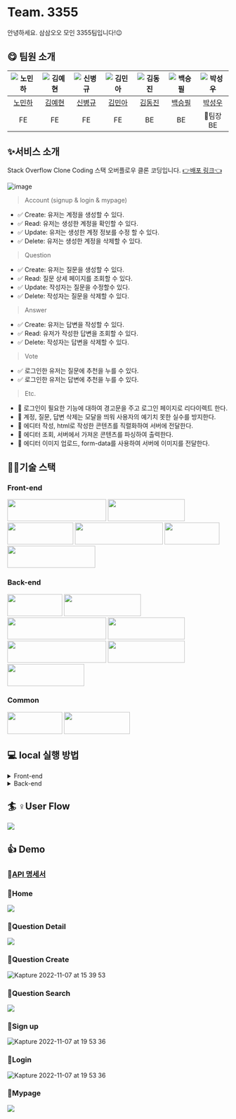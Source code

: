 # Team. 3355
안녕하세요. 삼삼오오 모인 3355팀입니다!😉


## 😋 **팀원 소개**

|![노민하](https://avatars.githubusercontent.com/u/53070295?v=4)|![김예현](https://avatars.githubusercontent.com/u/107603123?v=4)|![신병규](https://avatars.githubusercontent.com/u/94808683?v=4)|![김민아](https://avatars.githubusercontent.com/u/36831218?v=4)|![김동진](https://avatars.githubusercontent.com/u/94734089?v=4)|![백승필](https://avatars.githubusercontent.com/u/71927001?v=4)|![박성우](https://avatars.githubusercontent.com/u/77265289?v=4)|
|:---:|:---:|:---:|:---:|:---:|:---:|:---:|
|[노민하](https://github.com/MinaRoh)|[김예현](https://github.com/roxpray)|[신병규](https://github.com/byeonggyu-shin)|[김민아](https://github.com/rmaomina)|[김동진](https://github.com/PNUHCT)|[백승필](https://github.com/philE22)|[박성우](https://github.com/hipopotamus)|
|FE|FE|FE|FE|BE|BE|👑팀장<br>BE|

## **✨서비스 소개**
Stack Overflow Clone Coding
스택 오버플로우 클론 코딩입니다.
[👉배포 링크👈](http://seb40-pre-035.s3-website.ap-northeast-2.amazonaws.com/)

![image](https://user-images.githubusercontent.com/53070295/200287719-dbe3935d-b0b8-42c6-9115-f7eba7dfe4ca.png)



> Account (signup & login & mypage)
  - ✅ Create: 유저는 계정을 생성할 수 있다.
  - ✅ Read: 유저는 생성한 계정을 확인할 수 있다.
  - ✅ Update: 유저는 생성한 계정 정보를 수정 할 수 있다.
  - ✅ Delete: 유저는 생성한 계정을 삭제할 수 있다.
> Question
  - ✅ Create: 유저는 질문을 생성할 수 있다. 
  - ✅ Read: 질문 상세 페이지를 조회할 수 있다. 
  - ✅ Update: 작성자는 질문을 수정할수 있다. 
  - ✅ Delete: 작성자는 질문을 삭제할 수 있다. 
> Answer
  - ✅ Create: 유저는 답변을 작성할 수 있다. 
  - ✅ Read: 유저가 작성한 답변을 조회할 수 있다. 
  - ✅ Delete: 작성자는 답변을 삭제할 수 있다.
> Vote
  - ✅ 로그인한 유저는 질문에 추천을 누를 수 있다. 
  - ✅ 로그인한 유저는 답변에 추천을 누를 수 있다.

> Etc.
  - 🎸 로그인이 필요한 기능에 대하여 경고문을 주고 로그인 페이지로 리다이렉트 한다. 
  - 🎸 계정, 질문, 답변 삭제는 모달을 띄워 사용자의 예기치 못한 실수를 방지한다. 
  - 🎸 에디터 작성, html로 작성한 콘텐츠를 직렬화하여 서버에 전달한다. 
  - 🎸 에디터 조회, 서버에서 가져온 콘텐츠를 파싱하여 출력한다. 
  - 🎸 에디터 이미지 업로드, form-data를 사용하여 서버에 이미지를 전달한다.


## **👩‍💻기술 스택**

### **Front-end**

<img src="https://img.shields.io/badge/javascript-F7DF1E?style=for-the-badge&logo=javascript&logoColor=black" width="225" height="50"> <img src="https://img.shields.io/badge/react-61DAFB?style=for-the-badge&logo=react&logoColor=black" width="175" height="50"> <img src="https://img.shields.io/badge/html5-E34F26?style=for-the-badge&logo=html5&logoColor=white" width="150" height="50"> <img src="https://img.shields.io/badge/tailwind-06B6D4?style=for-the-badge&logo=tailwindcss&logoColor=white" width="200" height="50"> <img src="https://img.shields.io/badge/css-1572B6?style=for-the-badge&logo=css3&logoColor=white" width="125" height="50"> <img src="https://img.shields.io/badge/Amazon S3-569A31?style=for-the-badge&logo=css3&logoColor=white" width="200" height="50">



### **Back-end**

<img src="https://img.shields.io/badge/Java-007396?style=for-the-badge&logo=Java&logoColor=white" width="125" height="50"> <img src="https://img.shields.io/badge/Spring-6DB33F?style=for-the-badge&logo=Spring&logoColor=white" width="175" height="50"> <img src="https://img.shields.io/badge/Spring Security-6DB33F?style=for-the-badge&logo=Spring Security&logoColor=white" width="225" height="50"> <img src="https://img.shields.io/badge/gradle-02303A?style=for-the-badge&logo=gradle&logoColor=white" width="175" height="50"> <img src="https://img.shields.io/badge/Amazon EC2-FF9900?style=for-the-badge&logo=Amazon EC2&logoColor=white" width="225" height="50"> <img src="https://img.shields.io/badge/Mysql-4479A1?style=for-the-badge&logo=Mysql&logoColor=white" width="175" height="50"> <img src="https://img.shields.io/badge/JWT-000000?style=for-the-badge&logo=json web tokens&logoColor=white" width="175" height="50">


### **Common**
<img src="https://img.shields.io/badge/git-F05032?style=for-the-badge&logo=git&logoColor=white" width="125" height="50"> <img src="https://img.shields.io/badge/github-181717?style=for-the-badge&logo=github&logoColor=white" width="150" height="50">

 ## **💻 local 실행 방법**
<details>
  <summary>Front-end</summary>
 <pre>

> 🚧 프록시 서버 (http://[localhost](http://localhost):3000) 127.0.0.1:3000으로 설정된 파일은 test 브랜치로 올렸습니다. 
(추후에 EC2가 내려가면 main에 로컬 경로로 변경해서 올리겠습니다.)
빌드가 필요할 때는 `npm run build` 하면 build 폴더에 webpack으로 번들링합니다.

### 1. git clone 해오기
```bash
git clone git@github.com:codestates-seb/seb40_pre_035.git
```
### 2. `cd front`
![image](https://user-images.githubusercontent.com/53070295/200290406-7e137a61-5d79-4f19-909f-e8d67b64b3d9.png)
### 3. `npm ci --legacy-peer-deps` npm 설치
![image](https://user-images.githubusercontent.com/53070295/200290644-dc8fc364-d50a-421f-ae6e-b5bdc8ba09a5.png)
### 4. `npm run start` 브라우저에서 리액트를 실행.
![image](https://user-images.githubusercontent.com/53070295/200291014-916da701-84c0-4284-bdd3-388dc1359c29.png)
### 5. npm 서버를 내릴 때까지 잘 작동.
![image](https://user-images.githubusercontent.com/53070295/200291353-34677027-212c-4315-aa0f-cf8330ade7f2.png)
### 6. 터미널에서 `ctrl+C` 또는 `cmd + C` 로 서버 종료
![image](https://user-images.githubusercontent.com/53070295/200291692-a22b63e9-0d5b-4e17-b002-9947b89bfe79.png)

 </pre>
 </details>
<details>
  <summary>Back-end</summary>
 <pre>

### 1. java 설치

`sudo apt update`

`sudo apt install openjdk-11-jre-headless`

위 명령어를 터미널에서 실행

### 2. git clone 해오기

```bash
git clone git@github.com:codestates-seb/seb40_pre_035.git
```

![image](https://user-images.githubusercontent.com/77265289/200238459-5df44229-4011-4dfd-a03f-c6af1201b5be.png)

- local 브랜치 생성 및 이동

![image](https://user-images.githubusercontent.com/77265289/200238547-9c434644-6a2c-40f3-b095-8adc9dfdcb48.png)

- local 브랜치 pull

![image](https://user-images.githubusercontent.com/77265289/200238620-2a35f9fe-7174-4f56-af99-7c6e905e626a.png)

### 3. application.yml 파일 설정

- application.yml에 파일이 저장될 경로를 지정

설정 예시)

![image](https://user-images.githubusercontent.com/77265289/200238651-8e5bb297-4566-40a8-a113-f13f7def32b0.png)

![image](https://user-images.githubusercontent.com/77265289/200238689-1f96510e-c344-484e-b128-173ed87f4ebd.png)

local 경로에서 파일이 저장될 위치를 지정해주어야 합니다.

### 4. build

back 폴더로 가서 build를 실행합니다.

![image](https://user-images.githubusercontent.com/77265289/200238740-c61c704c-ed57-49c0-bfb8-c018d10c99c2.png)

### 5. 실행

back폴더에서 다음 명령어 실행

![image](https://user-images.githubusercontent.com/77265289/200238782-d2685809-2361-44ea-8b37-e3b427a3b202.png)

- 백그라운드에서 실행하는 방법

![image](https://user-images.githubusercontent.com/77265289/200238862-80960451-415b-407f-80f9-5a875d57ddd8.png)

- 백그라운드에서 실행되고있는 spring 끄기

다음 명령어로 PID 찾기

![image](https://user-images.githubusercontent.com/77265289/200238921-4847a27b-5479-42e3-b46c-5e68ec3e29cd.png)

![image](https://user-images.githubusercontent.com/77265289/200238966-2915c166-bee4-4ad7-af69-753f7c01fef5.png)

삭제

![image](https://user-images.githubusercontent.com/77265289/200239005-1e2d0d94-2e9a-4035-8597-22729c03e000.png)


 </pre>
 </details>
 


## **🏄‍ ♀️User Flow**

<img src="https://s3.us-west-2.amazonaws.com/secure.notion-static.com/7ce2d043-7dcc-4e3c-96cb-ec49591f0bce/Untitled.png?X-Amz-Algorithm=AWS4-HMAC-SHA256&X-Amz-Content-Sha256=UNSIGNED-PAYLOAD&X-Amz-Credential=AKIAT73L2G45EIPT3X45%2F20221106%2Fus-west-2%2Fs3%2Faws4_request&X-Amz-Date=20221106T075704Z&X-Amz-Expires=86400&X-Amz-Signature=c3d087601e8dc4abdc792044c1bcd7e910555ad560ff5a2fde1a94a80bbe3c77&X-Amz-SignedHeaders=host&response-content-disposition=filename%3D%22Untitled.png%22&x-id=GetObject">

## **👍 Demo**
### 📍[API 명세서](https://3355api.netlify.app/)

###  📍**Home**

<img src ="https://s3.us-west-2.amazonaws.com/secure.notion-static.com/f07c2597-04f1-4195-8352-1e7298363e76/Homescreen.png?X-Amz-Algorithm=AWS4-HMAC-SHA256&X-Amz-Content-Sha256=UNSIGNED-PAYLOAD&X-Amz-Credential=AKIAT73L2G45EIPT3X45%2F20221106%2Fus-west-2%2Fs3%2Faws4_request&X-Amz-Date=20221106T080443Z&X-Amz-Expires=86400&X-Amz-Signature=da50c37dc9e74f1353f2dbbec0b346083e6a3a39321429f0b5b0d228a1a9d69d&X-Amz-SignedHeaders=host&response-content-disposition=filename%3D%22Homescreen.png%22&x-id=GetObject">

### 📍**Question Detail**

<img src ="https://s3.us-west-2.amazonaws.com/secure.notion-static.com/97349071-d69c-4cad-bca0-a1f25f8c0460/Untitled.png?X-Amz-Algorithm=AWS4-HMAC-SHA256&X-Amz-Content-Sha256=UNSIGNED-PAYLOAD&X-Amz-Credential=AKIAT73L2G45EIPT3X45%2F20221107%2Fus-west-2%2Fs3%2Faws4_request&X-Amz-Date=20221107T062021Z&X-Amz-Expires=86400&X-Amz-Signature=c57160b5d60a1ab5813cef8bf32463e76ea26b9c43d3ff97f4273ca6f47d86b1&X-Amz-SignedHeaders=host&response-content-disposition=filename%3D%22Untitled.png%22&x-id=GetObject">

### 📍**Question Create**
![Kapture 2022-11-07 at 15 39 53](https://user-images.githubusercontent.com/53070295/200242000-dab5f8a7-690f-4a83-9568-6c93b11a5c78.gif)

### 📍**Question Search**

<img src ="https://s3.us-west-2.amazonaws.com/secure.notion-static.com/b2809d97-4c68-4d0f-aed4-6d9c105fb426/Untitled.png?X-Amz-Algorithm=AWS4-HMAC-SHA256&X-Amz-Content-Sha256=UNSIGNED-PAYLOAD&X-Amz-Credential=AKIAT73L2G45EIPT3X45%2F20221107%2Fus-west-2%2Fs3%2Faws4_request&X-Amz-Date=20221107T063330Z&X-Amz-Expires=86400&X-Amz-Signature=5f7050fe4ecf777e92b2b6cdbf7496af11c4340b1c9f4f3e058832691c910832&X-Amz-SignedHeaders=host&response-content-disposition=filename%3D%22Untitled.png%22&x-id=GetObject">



### 📍**Sign up**
![Kapture 2022-11-07 at 19 53 36](https://user-images.githubusercontent.com/53070295/200293732-11000632-5338-4076-9952-39dd29387425.gif)

### 📍**Login**
![Kapture 2022-11-07 at 19 53 36](https://user-images.githubusercontent.com/53070295/200294021-9496470c-6913-413d-8422-c988bcfab561.gif)

### 📍**Mypage**

<img src ="https://s3.us-west-2.amazonaws.com/secure.notion-static.com/0192d707-3b2e-4683-aad5-dd782ac36b43/Untitled.png?X-Amz-Algorithm=AWS4-HMAC-SHA256&X-Amz-Content-Sha256=UNSIGNED-PAYLOAD&X-Amz-Credential=AKIAT73L2G45EIPT3X45%2F20221107%2Fus-west-2%2Fs3%2Faws4_request&X-Amz-Date=20221107T063157Z&X-Amz-Expires=86400&X-Amz-Signature=0888dab9327f79d4f5f37d8c7b1d5b6e03d176fbd1da02f75e364238ea94a1cb&X-Amz-SignedHeaders=host&response-content-disposition=filename%3D%22Untitled.png%22&x-id=GetObject">
